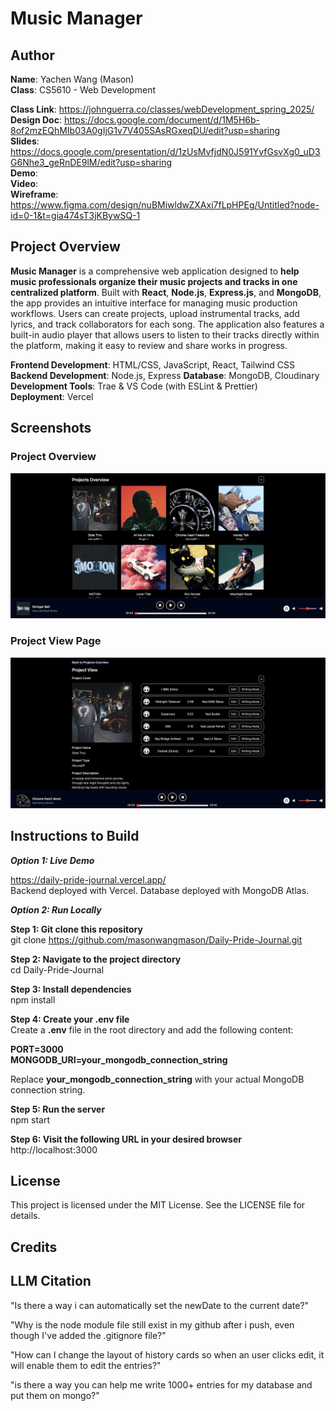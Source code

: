 # Music Manager 

## Author
**Name**: Yachen Wang (Mason)  
**Class**: CS5610 - Web Development   

**Class Link**: https://johnguerra.co/classes/webDevelopment_spring_2025/  
**Design Doc**: https://docs.google.com/document/d/1M5H6b-8of2mzEQhMIb03A0gIjG1v7V405SAsRGxeqDU/edit?usp=sharing     
**Slides**: https://docs.google.com/presentation/d/1zUsMvfjdN0J591YvfGsvXg0_uD3G6Nhe3_geRnDE9lM/edit?usp=sharing  
**Demo**:   
**Video**:   
**Wireframe**: https://www.figma.com/design/nuBMiwldwZXAxi7fLpHPEg/Untitled?node-id=0-1&t=gia474sT3jKBywSQ-1    

## Project Overview
**Music Manager** is a comprehensive web application designed to **help music professionals organize their music projects and tracks in one centralized platform**. Built with **React**, **Node.js**, **Express.js**, and **MongoDB**, the app provides an intuitive interface for managing music production workflows. Users can create projects, upload instrumental tracks, add lyrics, and track collaborators for each song. The application also features a built-in audio player that allows users to listen to their tracks directly within the platform, making it easy to review and share works in progress.

**Frontend Development**: HTML/CSS, JavaScript, React, Tailwind CSS   
**Backend Development**: Node.js, Express
**Database**: MongoDB, Cloudinary  
**Development Tools**: Trae & VS Code (with ESLint & Prettier)  
**Deployment**: Vercel  

## Screenshots
### Project Overview  
![Project Overview Page Screenshot](./screen-shots/screen-shot-1.png)  

### Project View Page  
![Project View Screenshot](./screen-shots/screen-shot-2.png)  

## Instructions to Build

***Option 1: Live Demo***  

https://daily-pride-journal.vercel.app/  
Backend deployed with Vercel. Database deployed with MongoDB Atlas.

***Option 2: Run Locally***  

**Step 1: Git clone this repository**  
git clone https://github.com/masonwangmason/Daily-Pride-Journal.git

**Step 2: Navigate to the project directory**  
cd Daily-Pride-Journal

**Step 3: Install dependencies**  
npm install

**Step 4: Create your .env file**  
Create a **.env** file in the root directory and add the following content:  

**PORT=3000**  
**MONGODB_URI=your_mongodb_connection_string**  

Replace **your_mongodb_connection_string** with your actual MongoDB connection string.

**Step 5: Run the server**  
npm start

**Step 6: Visit the following URL in your desired browser**  
http://localhost:3000


## License
This project is licensed under the MIT License. See the LICENSE file for details. 

## Credits


## LLM Citation
"Is there a way i can automatically set the newDate to the current date?"

"Why is the node module file still exist in my github after i push, even though I've added the .gitignore file?"

"How can I change the layout of history cards so when an user clicks edit, it will enable them to edit the entries?" 

"is there a way you can help me write 1000+ entries for my database and put them on mongo?"  